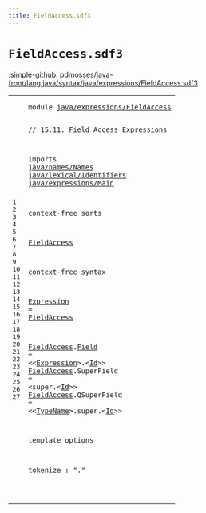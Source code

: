 ```yaml
---
title: FieldAccess.sdf3
---
```


# `FieldAccess.sdf3`

:simple-github: [pdmosses/java-front/lang.java/syntax/java/expressions/FieldAccess.sdf3]

[pdmosses/java-front/lang.java/syntax/java/expressions/FieldAccess.sdf3]: https://github.com/pdmosses/java-front/blob/master/lang.java/syntax/java/expressions/FieldAccess.sdf3 "The source file on GitHub"

<div class="sdf3"><table class="highlighttable"><tbody><tr><td class="linenos"><div class="linenodiv"><pre><span></span>1
2
3
4
5
6
7
8
9
10
11
12
13
14
15
16
17
18
19
20
21
22
23
24
25
26
27
</pre></div></td>
<td class="code"><pre><code><span class="keyword">module</span> <a href="../Main.sdf3#java/expressions/FieldAccess_181_209" id="java/expressions/FieldAccess_7_35" title="Referenced at ../Main.sdf3 line 10">java/expressions/FieldAccess</a>

<span class="layout">// 15.11. Field Access Expressions</span>

<span class="keyword">imports</span>
  <a href="../../names/Names.sdf3#java/names/Names_7_23" id="java/names/Names_83_99" title="Defined at ../../names/Names.sdf3 line 1">java/names/Names</a>
  <a href="../../lexical/Identifiers.sdf3#java/lexical/Identifiers_7_31" id="java/lexical/Identifiers_102_126" title="Defined at ../../lexical/Identifiers.sdf3 line 1">java/lexical/Identifiers</a>
  <a href="../Main.sdf3#java/expressions/Main_7_28" id="java/expressions/Main_129_150" title="Defined at ../Main.sdf3 line 1">java/expressions/Main</a>

<span class="keyword">context-free sorts</span>

  <a href="#FieldAccess_225_236" id="FieldAccess_174_185" title="Referenced at line 16; ../AssignmentOperators.sdf3 line 30; ../Disambiguation.sdf3 line 57">FieldAccess</a>

<span class="keyword">context-free syntax</span>
  
  <a href="#Expression_270_280" id="Expression_212_222" title="Referenced at line 18">Expression</a> = <a href="#FieldAccess_174_185" id="FieldAccess_225_236" title="Defined at line 12, 18, 19, 20">FieldAccess</a>
  
  <a href="#FieldAccess_225_236" id="FieldAccess_242_253" title="Referenced at line 16; ../AssignmentOperators.sdf3 line 30; ../Disambiguation.sdf3 line 57">FieldAccess</a>.<span class="cons_Constructor"><a href="../Disambiguation.sdf3#Field_1150_1155" id="Field_254_259" title="Referenced at ../Disambiguation.sdf3 line 57">Field</a></span>       = &lt;&lt;<a href="#Expression_212_222" id="Expression_270_280" title="Defined at line 16">Expression</a>&gt;<span class="cons_String">.</span>&lt;<a href="../../lexical/Identifiers.sdf3#Id_141_143" id="Id_283_285" title="Defined at ../../lexical/Identifiers.sdf3 line 15, 23">Id</a>&gt;&gt;
  <a href="#FieldAccess_225_236" id="FieldAccess_290_301" title="Referenced at line 16; ../AssignmentOperators.sdf3 line 30; ../Disambiguation.sdf3 line 57">FieldAccess</a>.<span class="cons_Constructor"><span id="SuperField_302_312" title="Not referenced locally, nor via imports">SuperField</span></span>  = &lt;<span class="cons_String">super.</span>&lt;<a href="../../lexical/Identifiers.sdf3#Id_141_143" id="Id_324_326" title="Defined at ../../lexical/Identifiers.sdf3 line 15, 23">Id</a>&gt;&gt;
  <a href="#FieldAccess_225_236" id="FieldAccess_331_342" title="Referenced at line 16; ../AssignmentOperators.sdf3 line 30; ../Disambiguation.sdf3 line 57">FieldAccess</a>.<span class="cons_Constructor"><span id="QSuperField_343_354" title="Not referenced locally, nor via imports">QSuperField</span></span> = &lt;&lt;<a href="../../names/Names.sdf3#TypeName_145_153" id="TypeName_359_367" title="Defined at ../../names/Names.sdf3 line 11, 21, 22">TypeName</a>&gt;<span class="cons_String">.super.</span>&lt;<a href="../../lexical/Identifiers.sdf3#Id_141_143" id="Id_376_378" title="Defined at ../../lexical/Identifiers.sdf3 line 15, 23">Id</a>&gt;&gt;


<span class="keyword">template options</span>
  
  <span class="keyword">tokenize</span> : "."
  
  
</code></pre></td></tr></tbody></table></div>